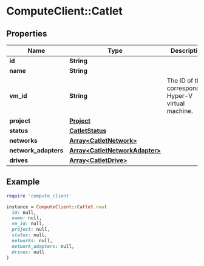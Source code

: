 # ComputeClient::Catlet

## Properties

| Name | Type | Description | Notes |
| ---- | ---- | ----------- | ----- |
| **id** | **String** |  |  |
| **name** | **String** |  |  |
| **vm_id** | **String** | The ID of the corresponding Hyper-V virtual machine. |  |
| **project** | [**Project**](Project.md) |  |  |
| **status** | [**CatletStatus**](CatletStatus.md) |  |  |
| **networks** | [**Array&lt;CatletNetwork&gt;**](CatletNetwork.md) |  | [optional] |
| **network_adapters** | [**Array&lt;CatletNetworkAdapter&gt;**](CatletNetworkAdapter.md) |  | [optional] |
| **drives** | [**Array&lt;CatletDrive&gt;**](CatletDrive.md) |  | [optional] |

## Example

```ruby
require 'compute_client'

instance = ComputeClient::Catlet.new(
  id: null,
  name: null,
  vm_id: null,
  project: null,
  status: null,
  networks: null,
  network_adapters: null,
  drives: null
)
```

